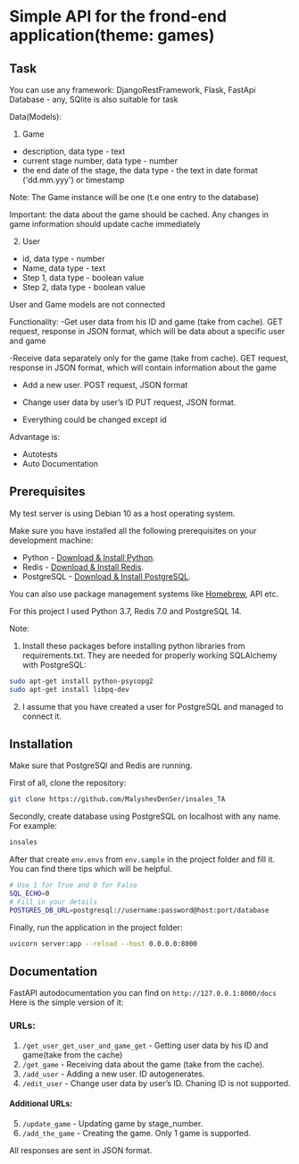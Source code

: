 # Simple API for the frond-end application(theme: games)
## Task

You can use any framework:
DjangoRestFramework, Flask, FastApi
Database - any, SQlite is also suitable for task

Data(Models):
1) Game 
  - description, data type - text
  - current stage number, data type - number
  - the end date of the stage, the data type - the text in date format ('dd.mm.yyy') or timestamp
  
  Note: The Game instance will be one (t.e one entry to the database)

Important: the data about the game should be cached.
Any changes in game information should update cache immediately

2) User
  - id, data type - number
  - Name, data type - text
  - Step 1, data type - boolean value
  - Step 2, data type - boolean value
  
  User and Game models are not connected

Functionality:
-Get user data from his ID and game (take from cache).
 GET request, response in JSON format, which will be data about a specific user and game

-Receive data separately only for the game (take from cache).
 GET request, response in JSON format, which will contain information about the game

- Add a new user.
POST request, JSON format

- Change user data by user’s ID
PUT request, JSON format. 
- Everything could be changed except id 

Advantage is:
- Autotests
- Auto Documentation

## Prerequisites
My test server is using Debian 10 as a host operating system.

Make sure you have installed all the following prerequisites on your development machine:
- Python - [Download & Install Python](https://www.python.org/downloads/).
- Redis - [Download & Install Redis](https://redis.io/docs/getting-started/installation/). 
- PostgreSQL - [Download & Install PostgreSQL](https://www.postgresql.org/download/).

You can also use package management systems like [Homebrew](https://brew.sh/), API etc.

For this project I used Python 3.7, Redis 7.0 and PostgreSQL 14.

Note:

1) Install these packages before installing python libraries from requirements.txt.
They are needed for properly working SQLAlchemy with PostgreSQL:

 ```bash
sudo apt-get install python-psycopg2
sudo apt-get install libpq-dev
```

2) I assume that you have created a user for PostgreSQL and managed to connect it.

## Installation
Make sure that PostgreSQl and Redis are running.

First of all, clone the repository:

```bash
git clone https://github.com/MalyshevDenSer/insales_TA
```

Secondly, create database using PostgreSQL on localhost with any name. For example:

```bash
insales
```

After that create ```env.envs``` from ```env.sample``` in the project folder and fill it. 
You can find there tips which will be helpful.

```bash
# Use 1 for True and 0 for False
SQL_ECHO=0
# Fill in your details
POSTGRES_DB_URL=postgresql://username:password@host:port/database
```

Finally, run the application in the project folder:

```bash
uvicorn server:app --reload --host 0.0.0.0:8000
```

## Documentation

FastAPI autodocumentation you can find on ```http://127.0.0.1:8000/docs```
Here is the simple version of it:

### URLs:


1) ```/get_user_get_user_and_game_get``` - Getting user data by his ID and game(take from the cache)
2) ```/get_game``` - Receiving data about the game (take from the cache).
3) ```/add_user``` - Adding a new user. ID autogenerates.
4) ```/edit_user``` - Change user data by user’s ID. Chaning ID is not supported.

#### Additional URLs:

5) ```/update_game``` - Updating game by stage_number.
6) ```/add_the_game``` - Creating the game. Only 1 game is supported. 

All responses are sent in JSON format.